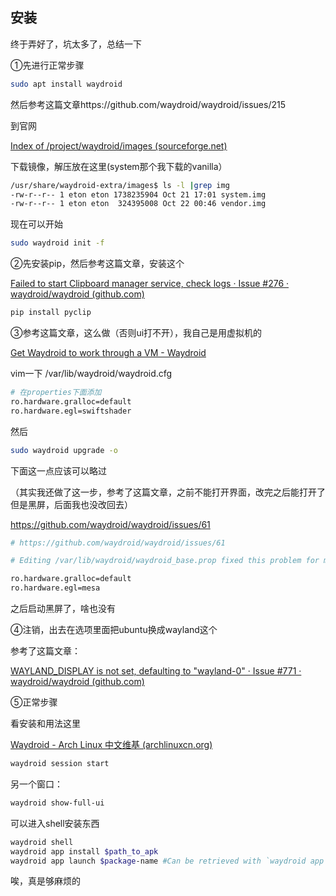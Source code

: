 ## 安装

终于弄好了，坑太多了，总结一下

①先进行正常步骤

```Bash
sudo apt install waydroid
```

然后参考这篇文章https://github.com/waydroid/waydroid/issues/215

到官网

[Index of /project/waydroid/images (sourceforge.net)](https://jaist.dl.sourceforge.net/project/waydroid/images/)

下载镜像，解压放在这里(system那个我下载的vanilla）

```Bash
/usr/share/waydroid-extra/images$ ls -l |grep img
-rw-r--r-- 1 eton eton 1738235904 Oct 21 17:01 system.img
-rw-r--r-- 1 eton eton  324395008 Oct 22 00:46 vendor.img
```

现在可以开始

```Bash
sudo waydroid init -f
```

②先安装pip，然后参考这篇文章，安装这个

[Failed to start Clipboard manager service, check logs · Issue #276 · waydroid/waydroid (github.com)](https://github.com/waydroid/waydroid/issues/276)

```Bash
pip install pyclip
```

③参考这篇文章，这么做（否则ui打不开），我自己是用虚拟机的

[Get Waydroid to work through a VM - Waydroid](https://docs.waydro.id/faq/get-waydroid-to-work-through-a-vm)

vim一下 /var/lib/waydroid/waydroid.cfg

```Bash
# 在properties下面添加
ro.hardware.gralloc=default
ro.hardware.egl=swiftshader
```

然后

```Bash
sudo waydroid upgrade -o
```

下面这一点应该可以略过

（其实我还做了这一步，参考了这篇文章，之前不能打开界面，改完之后能打开了但是黑屏，后面我也没改回去）

https://github.com/waydroid/waydroid/issues/61

```Bash
# https://github.com/waydroid/waydroid/issues/61

# Editing /var/lib/waydroid/waydroid_base.prop fixed this problem for my RX 6600 XT. However, hardware acceleration would be disabled. Not so usable.

ro.hardware.gralloc=default
ro.hardware.egl=mesa
```

之后启动黑屏了，啥也没有

④注销，出去在选项里面把ubuntu换成wayland这个

参考了这篇文章：

[WAYLAND_DISPLAY is not set, defaulting to "wayland-0" · Issue #771 · waydroid/waydroid (github.com)](https://github.com/waydroid/waydroid/issues/771)

⑤正常步骤

看安装和用法这里

[Waydroid - Arch Linux 中文维基 (archlinuxcn.org)](https://wiki.archlinuxcn.org/wiki/Waydroid)

```Bash
waydroid session start
```

另一个窗口：

```Bash
waydroid show-full-ui
```

可以进入shell安装东西

```Bash
waydroid shell
waydroid app install $path_to_apk
waydroid app launch $package-name #Can be retrieved with `waydroid app list`
```

唉，真是够麻烦的